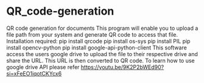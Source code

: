 # QR_code-generation
QR code generation for documents
This program will enable you to upload a file path from your system and generate QR code to access that file.
Installation required:
pip install qrcode
pip install os-sys
pip install PIL
pip install opencv-python
pip install google-api-python-client
This software access the users google drive to upload the file to their respective drive and share the URL. This URL is then converted to QR code.
To learn how to use google drive API please refer https://youtu.be/9K2P2bWEd90?si=xFeEO1iqotCKYcx6

